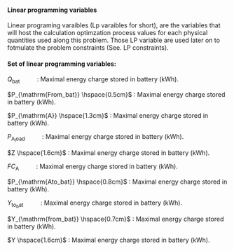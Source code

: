 #### Linear programming variables

Linear programing varaibles (Lp varaibles for short), are the variables that will host the calculation optimzation process values for each physical quantities used along this problem. Those LP variable are used later on to fotmulate the problem constraints (See. LP constraints). 



#### Set of linear programming variables:


$Q_{\mathrm{bat}} \hspace{1cm}$ : Maximal energy charge stored in battery (kWh).

$P_{\mathrm{From_bat}} \hspace{0.5cm}$ : Maximal energy charge stored in battery (kWh).

$P_{\mathrm{A}} \hspace{1.3cm}$ : Maximal energy charge stored in battery (kWh).

$P_{\mathrm{A_load}} \hspace{1cm}$ : Maximal energy charge stored in battery (kWh).

$Z \hspace{1.6cm}$ : Maximal energy charge stored in battery (kWh).

$FC_{\mathrm{A}} \hspace{1cm}$ : Maximal energy charge stored in battery (kWh).

$P_{\mathrm{Ato_bat}} \hspace{0.8cm}$ : Maximal energy charge stored in battery (kWh).

$Y_{\mathrm{to_bat}} \hspace{1cm}$ : Maximal energy charge stored in battery (kWh).

$Y_{\mathrm{from_bat}} \hspace{0.7cm}$ : Maximal energy charge stored in battery (kWh).

$Y \hspace{1.6cm}$ : Maximal energy charge stored in battery (kWh).